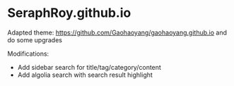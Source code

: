 # SeraphRoy.github.io

Adapted theme: https://github.com/Gaohaoyang/gaohaoyang.github.io and do some upgrades

Modifications:
- Add sidebar search for title/tag/category/content
- Add algolia search with search result highlight
